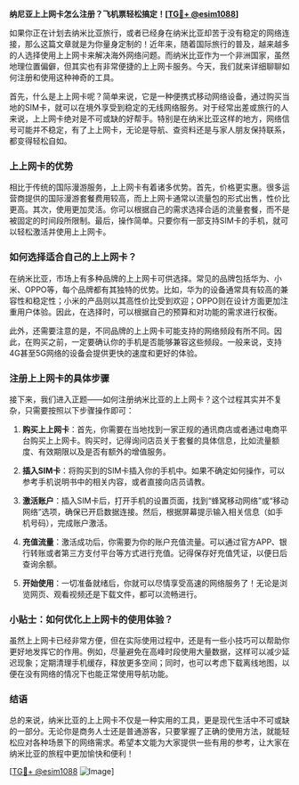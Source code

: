 **纳尼亚上上网卡怎么注册？飞机票轻松搞定！[[TG💪+ @esim1088](https://t.me/s/esim1088)]**

如果你正在计划去纳米比亚旅行，或者已经身在纳米比亚却苦于没有稳定的网络连接，那么这篇文章就是为你量身定制的！近年来，随着国际旅行的普及，越来越多的人选择使用上上网卡来解决海外网络问题。而纳米比亚作为一个非洲国家，虽然地理位置偏僻，但其实也有非常便捷的上上网卡服务。今天，我们就来详细聊聊如何注册和使用这种神奇的工具。

首先，什么是上上网卡呢？简单来说，它是一种便携式移动网络设备，通过购买当地的SIM卡，就可以在境外享受到稳定的无线网络服务。对于经常出差或旅行的人来说，上上网卡绝对是不可或缺的好帮手。特别是在纳米比亚这样的地方，网络信号可能并不稳定，有了上上网卡，无论是导航、查资料还是与家人朋友保持联系，都变得轻松自如。

### 上上网卡的优势

相比于传统的国际漫游服务，上上网卡有着诸多优势。首先，价格更实惠。很多运营商提供的国际漫游套餐费用较高，而上上网卡通常以流量包的形式出售，性价比更高。其次，使用更加灵活。你可以根据自己的需求选择合适的流量套餐，而不是被固定的时间段所限制。最后，操作简单。只要你有一部支持SIM卡的手机，就可以轻松激活并使用上上网卡。

### 如何选择适合自己的上上网卡？

在纳米比亚，市场上有多种品牌的上上网卡可供选择。常见的品牌包括华为、小米、OPPO等，每个品牌都有其独特的优势。比如，华为的设备通常具有较高的兼容性和稳定性；小米的产品则以其高性价比受到欢迎；OPPO则在设计方面更加注重用户体验。因此，在选择时，可以根据自己的预算和对功能的需求进行权衡。

此外，还需要注意的是，不同品牌的上上网卡可能支持的网络频段有所不同。因此，在购买之前，一定要确认你的手机是否能够兼容这些频段。一般来说，支持4G甚至5G网络的设备会提供更快的速度和更好的体验。

### 注册上上网卡的具体步骤

接下来，我们进入正题——如何注册纳米比亚的上上网卡？这个过程其实并不复杂，只需要按照以下步骤操作即可：

1. **购买上上网卡**：首先，你需要在当地找到一家正规的通讯商店或者通过电商平台购买上上网卡。购买时，记得询问店员关于套餐的具体信息，比如流量额度、有效期限以及是否有额外的增值服务。

2. **插入SIM卡**：将购买到的SIM卡插入你的手机中。如果不确定如何操作，可以参考手机说明书中的相关内容，或者直接向店员请教。

3. **激活账户**：插入SIM卡后，打开手机的设置页面，找到“蜂窝移动网络”或“移动网络”选项，确保已开启数据连接。然后，根据屏幕提示输入相关信息（如手机号码），完成账户激活。

4. **充值流量**：激活成功后，你需要为你的账户充值流量。可以通过官方APP、银行转账或者第三方支付平台等方式进行充值。记得保存好充值凭证，以便日后查询余额。

5. **开始使用**：一切准备就绪后，你就可以尽情享受高速的网络服务了！无论是浏览网页、观看视频还是下载文件，都可以流畅进行。

### 小贴士：如何优化上上网卡的使用体验？

虽然上上网卡已经非常方便，但在实际使用过程中，还是有一些小技巧可以帮助你更好地发挥它的作用。例如，尽量避免在高峰时段使用大量数据，这样可以减少延迟现象；定期清理手机缓存，释放更多空间；同时，也可以考虑下载离线地图，以便在没有网络的情况下也能正常使用导航功能。

### 结语

总的来说，纳米比亚的上上网卡不仅是一种实用的工具，更是现代生活中不可或缺的一部分。无论你是商务人士还是普通游客，只要掌握了正确的使用方法，就能轻松应对各种场景下的网络需求。希望本文能为大家提供一些有用的参考，让大家在纳米比亚的旅程中更加愉快和便利！

[[TG💪+ @esim1088](https://t.me/s/esim1088) ![Image](https://i.postimg.cc/4NQfJmqS/Snipaste-2025-05-13-00-14-12.png)]